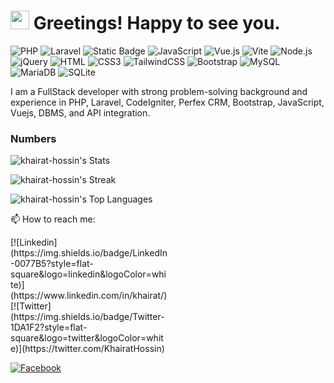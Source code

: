 <h1><img src="https://emojis.slackmojis.com/emojis/images/1531849430/4246/blob-sunglasses.gif?1531849430" width="30"/> Greetings! Happy to see you.</h1>

![PHP](https://img.shields.io/badge/PHP-777BB4?style=flat-square&logo=php&logoColor=white)
![Laravel](https://img.shields.io/badge/Laravel-FF2D20?style=flat-square&logo=laravel&logoColor=white)
<img alt="Static Badge" src="https://img.shields.io/badge/CodeIgniter-white?logo=codeigniter">
![JavaScript](https://img.shields.io/badge/JavaScript-F7DF1E?stye=flat-square&logo=javascript&logoColor=black)
![Vue.js](https://img.shields.io/badge/Vue.js-35495E?style=flat-square&logo=vue.js&logoColor=4FC08D)
![Vite](https://img.shields.io/badge/Vite-593D88?style=flat-square&logo=vite&logoColor=white)
![Node.js](https://img.shields.io/badge/Node.js-43853D?style=flat-square&logo=node.js&logoColor=white)
![jQuery](https://img.shields.io/badge/jQuery-0769AD?style=flat-square&logo=jquery&logoColor=white)
![HTML](https://img.shields.io/badge/HTML5-E34F26?style=flat-square&logo=html5&logoColor=white)
![CSS3](https://img.shields.io/badge/CSS3-1572B6?style=flat-square&logo=css3&logoColor=white)
![TailwindCSS](https://img.shields.io/badge/Tailwind_CSS-38B2AC?style=flat-square&logo=tailwind-css&logoColor=white)
![Bootstrap](https://img.shields.io/badge/Bootstrap-563D7C?style=flat-square&logo=bootstrap&logoColor=white)
![MySQL](https://img.shields.io/badge/MySQL-005C84?style=flat-square&logo=mysql&logoColor=white)
![MariaDB](https://img.shields.io/badge/MariaDB-003545?style=flat-square&logo=mariadb&logoColor=white)
![SQLite](https://img.shields.io/badge/SQLite-07405E?style=flat-square&logo=sqlite&logoColor=white)

I am a FullStack developer with strong problem-solving background and experience in PHP, Laravel, CodeIgniter, Perfex CRM, Bootstrap, JavaScript, Vuejs, DBMS, and API integration.

### Numbers
![khairat-hossin's Stats](https://github-readme-stats.vercel.app/api?username=khairat-hossin&theme=darcula&show_icons=true&hide_border=true&count_private=true)

![khairat-hossin's Streak](https://github-readme-streak-stats.herokuapp.com/?user=khairat-hossin&theme=darcula&hide_border=true)

![khairat-hossin's Top Languages](https://github-readme-stats.vercel.app/api/top-langs/?username=khairat-hossin&theme=darcula&show_icons=true&hide_border=true&layout=compact)

📫 How to reach me:
<div style="width:50%">
  [![Linkedin](https://img.shields.io/badge/LinkedIn-0077B5?style=flat-square&logo=linkedin&logoColor=white)](https://www.linkedin.com/in/khairat/) 
</div>
<div style="width:50%">
  [![Twitter](https://img.shields.io/badge/Twitter-1DA1F2?style=flat-square&logo=twitter&logoColor=white)](https://twitter.com/KhairatHossin)
</div>


[![Facebook](https://img.shields.io/badge/Facebook-1877F2?style=flat-square&logo=facebook&logoColor=white)](https://facebook.com/khairat.hossin)
<!--
**khairat-hossin/khairat-hossin** is a ✨ _special_ ✨ repository because its `README.md` (this file) appears on your GitHub profile.

Here are some ideas to get you started:

- 🔭 I’m currently working on ...
- 🌱 I’m currently learning ...
- 👯 I’m looking to collaborate on ...
- 🤔 I’m looking for help with ...
- 💬 Ask me about ...
- 📫 How to reach me: ...
- 😄 Pronouns: ...
- ⚡ Fun fact: ...
-->
